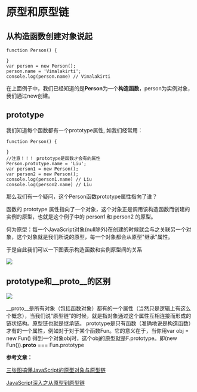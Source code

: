 # 原型和原型链

## 从构造函数创建对象说起
```
function Person() {

}
var person = new Person();
person.name = 'Vimalakirti';
console.log(person.name) // Vimalakirti
```
在上面例子中，我们已经知道的是**Person**为一个**构造函数**，person为实例对象，我们通过new创建。

## prototype
我们知道每个函数都有一个prototype属性,
如我们经常用：
```
function Person() {

}
//注意！！！ prototype是函数才会有的属性
Person.prototype.name = 'Liu';
var person1 = new Person();
var person2 = new Person();
console.log(person1.name) // Liu
console.log(person2.name) // Liu
```
那么我们有一个疑问，这个Person函数prototype属性指向了谁？

函数的 prototype 属性指向了一个对象，这个对象正是调用该构造函数而创建的实例的原型，也就是这个例子中的 person1 和 person2 的原型。

何为原型：每一个JavaScript对象(null除外)在创建的时候就会与之关联另一个对象，这个对象就是我们所说的原型，每一个对象都会从原型"继承"属性。

于是自此我们可以一下图表示构造函数和实例原型间的关系

![](https://i.loli.net/2019/07/24/5d3746914d27558767.png)




## prototype和__proto__的区别

![](https://i.loli.net/2019/07/24/5d37408c8054578683.png)

__proto__是所有对象（包括函数对象）都有的一个属性（当然只是逻辑上有这么个概念），当我们说“原型链”的时候，就是指对象通过这个属性互相连接而形成的链状结构。原型链也就是继承链。
prototype是只有函数（准确地说是构造函数）才有的一个属性，例如对于对于某个函数Fun。它的意义在于，当你用var obj = new Fun() 得到一个对象obj时，这个obj的原型就是F.prototype。即(new Fun()).__proto__ === Fun.prototype




**参考文章：**

[三张图搞懂JavaScript的原型对象与原型链](https://juejin.im/post/5835853f570c35005e413b19)

[JavaScript深入之从原型到原型链](https://segmentfault.com/a/1190000008959943)